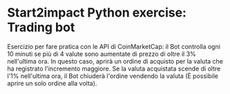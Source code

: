 # Start2impact Python exercise: Trading bot
Esercizio per fare pratica con le API di CoinMarketCap: il Bot controlla ogni 10 minuti se più di 4 valute sono aumentate di prezzo di oltre il 3% nell'ultima ora. In questo caso, aprirà un ordine di acquisto per la valuta che ha registrato l'incremento maggiore.
Se la valuta acquistata scende di oltre l'1% nell'ultima ora, il Bot chiuderà l'ordine vendendo la valuta
(È possibile aprire un solo ordine alla volta).
